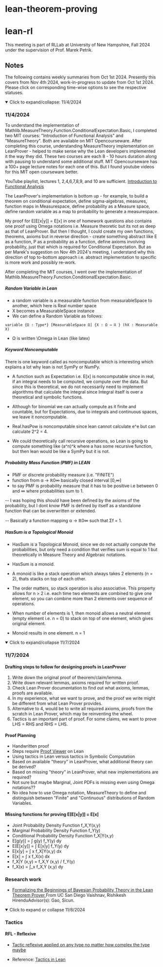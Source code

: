 # lean-theorem-proving
# lean-rl
This meeting is part of RLLab at University of New Hampshire, Fall 2024 under the supervision of Prof. Marek Petrik.

## Notes
The following contains weekly summaries from Oct 1st 2024.
Presently this covers from Nov 4th 2024, work-in-progress to update from Oct 1st 2024. Please click on corresponding time-wise options to see the respective statuses.

<details open>
<summary> Click to expand/collapse: 11/4/2024</summary>

### 11/4/2024

To understand the implementation of Mathlib.MeasureTheory.Function.ConditionalExpectation.Basic, I completed two MIT courses: "Introduction of Functional Analysis" and "MeasureTheory". Both are available on MIT Opencourseware. After completing this course, understanding MeasureTheory implementation on LeanProver - helped to make sense why the Lean developers implemented it the way they did. These two courses are each 8 - 10 hours duration along with pausing to understand some additional stuff. MIT Opencourseware has a 100+ page lecture notes for each one of this. But I found youtube videos for this MIT open courseware better.

YouTube playlist, lectures 1, 2,4,6,7,8,9, and 10 are sufficient. <a href="https://youtube.com/playlist?list=PLUl4u3cNGP63micsJp_--fRAjZXPrQzW_&si=AyvFCQERdrNjy_Gh">Introduction to Functional Analysis</a>

The LeanProver's implementation is bottom up - for example, to build a theorem on conditional expectation, define sigma-algebras, measures, function maps in Measurespace, define probability as a Measure space, define random variable as a map to probability to generate a measurespace.

My proof for E[E[x|y]] = E[x] in one of homework questions also contains one proof using Omega notations i.e. Measure theoretic but its not as deep as that of LeanProver. But then I thought, I could create my own functions, theorems, axioms but in reverse direction - create something abstract like E as a function, P as a probability as a function, define axioms involving probability, just that which is required for Conditional Expectation. But as per Marek's suggestion on Nov 4th 2024's meeting, I understand why this direction of top to-bottom approach i.e. abstract implementation to specific is more work and possibly re-work.

After completing the MIT courses, I went over the implementation of Mathlib.MeasureTheory.Function.ConditionalExpectation.Basic.


##### Random Variable in Lean

- a random variable is a measurable function from measurableSpace to another, which here is Real number space
- X becomes a MeasurableSpace instance
- We can define a Random Variable as follows:

```
variable {Ω : Type*} [MeasurableSpace Ω] {X : Ω → ℝ } (hX : Measurable X)
```
- Ω is written \Omega in Lean (like latex)

##### Keyword Noncomputable

There is one keyword called as noncomputable which is interesting which explains a lot why lean is not SymPy or NumPy.


- A function such as Expectation i.e. E[x] is noncomputable since in real, if an integral needs to be computed, we compute over the data. But since this is theoretical, we do not necessarily need to implement algorithms that calculate the integral since Integral itself is over a theoretical and symbolic functions.

- Although for binomial we can actually compute as it finite and countable, but for Expectations, due to integrals and continuous spaces, we leave it noncomputable.

- Real.hasPow is noncomputable since lean cannot calculate e^e but can calculate 2^2 = 4.

- We could theoretically call recursive operations, so Lean is going to compute something like (a^n)^k where a has some recursive function, but then lean would be like a SymPy but it is not.

##### Probability Mass Function (PMF) in LEAN

- PMF or discrete probability measure (i.e. "FINITE")
- function from α → ℝ0∞ basically closed interval [0,∞]
- to say PMF is probability measure that it has to be positive i.e between 0 and ∞ where probabilities sum to 1.

-- I was hoping this should have been defined by the axioms of the probability, but I dont know PMF is defined by itself as a standalone function that can be overwritten or extended.

-- Basically a function mapping α → ℝ0∞ such that Σf = 1.

##### HasSum is a Topological Monoid

- HasSum is a Topological Monoid, since we do not actually compute the probabilities, but only need a condition that verifies sum is equal to 1 but theoretically in Measure Theory and Algebraic notations.

- HasSum is a monoid.
- A monoid is like a stack operation which always takes 2 elements (n = 2), thats stacks on top of each other.
- The order matters, so stack operation is also associative. This property allows for n > 2 i.e. each time two elements are combined to give one element, so you can combine more than 2 elements over sequence of operations.
- When number of elements is 1, then monoid allows a neutral element (empty element i.e. n = 0) to stack on top of one element, which gives original element.
- Monoid results in one element. n = 1
</details>

<details open>
<summary>Click to expand/collapse 11/7/2024</summary>

### 11/7/2024

#### Drafting steps to follow for designing proofs in LeanProver

1. Write down the original proof of theorem/claim/lemma.
2. Write down relevant lemmas, axioms required for written proof.
3. Check Lean Prover documentation to find out what axioms, lemmas, proofs are available.
4. In my experience, what we want to prove, and the proof we write might be different from what Lean Prover provides. 
5. Alternative to 4, would be to write all required axioms, proofs from the scratch in Lean Prover, which may be reinventing the wheel.
6. Tactics is an important part of proof. For some claims, we want to prove LHS = RHS and RHS = LHS. 

#### Proof Planning
- Handwritten proof
- Steps require <a href="https://observablehq.com/d/742fa8cd27bad42e">Proof Viewer</a> on Lean
- Using tactics in Lean versus tactics in Symbolic Computation
- Based on available "theory" in LeanProver, what additional theory can be derived?
- Based on missing "theory" in LeanProver, what new implementations are required?
- Not sure but maybe Marginal, Joint PDFs is missing even using Omega notations??
- No idea how to use Omega notation, MeasureTheory to define and distinguish between "Finite" and "Continuous" distributions of Random Variables.

#### Missing functions for proving E[E[x|y]] = E[x]
- Joint Probability Density Function f_X,Y(x,y)
- Marginal Probability Density Function f_Y(y)
- Conditional Probability Density Function f_X|Y(x,y)
- E[g(y)] = ∫ g(y) f_Y(y) dy
- E[E[x|y]] = ∫ E[x|y] f_Y(y) dy 
- E[x|y] = ∫ x f_X|Y(x,y) dx
- E[x] = ∫ x f_X(x) dx
- f_X|Y (x,y) = f_X,Y (x,y) / f_Y(y)
- f_X(x) = ∫_x f_X,Y (x,y) dy

### Research work

- <a href="https://escholarship.org/uc/item/8hb1w6js"> Formalizing the Beginnings of Bayesian Probability Theory in the Lean Theorem Prover </a>
From UC San Diego Vaishnav, Rishikesh HirenduAdvisor(s): Gao, Sicun.

</details>


<details open>
<summary> Click to expand or collapse 11/8/2024</summary>

### Tactics

#### RFL - Reflexive

- <a href="https://lovettsoftware.com/NaturalNumbers/Tactics/rfl.lean.html">Tactic reflexive applied on any type no matter how complex the type maybe<a>

- Reference: <a href="https://lovettsoftware.com/NaturalNumbers/Tactics.lean.html"> Tactics in Lean</a>

</details>